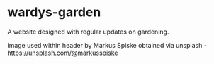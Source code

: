 # wardys-garden
A website designed with regular updates on gardening.

image used within header by Markus Spiske
obtained via unsplash - https://unsplash.com/@markusspiske
